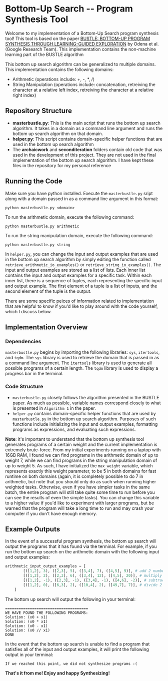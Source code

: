 # Bottom-Up Search -- Program Synthesis Tool

Welcome to my implementation of a Bottom-Up Search program synthesis tool! This tool is based on the paper [BUSTLE: BOTTOM-UP PROGRAM SYNTHESIS THROUGH LEARNING-GUIDED EXPLORATION](https://arxiv.org/pdf/2007.14381.pdf) by Odena et al. (Google Research Team). This implementation contains the non-machine learning part of the BUSTLE algorithm


This bottom up search algorithm can be generalized to multiple domains. This implementation contains the following domains:
- Arithmetic (operations include: +, -, *, /)
- String Manipulation (operations include: concatenation, retreiving the character at a relative left index, retreiving the character at a relative right index)

## Repository Structure
- **masterbustle.py**: This is the main script that runs the bottom up search algorithm. It takes in a domain as a command line argument and runs the bottom up search algorithm on that domain.
- **helper.py**: This script contains domain-specific helper functions that are used in the bottom up search algorithm
- The **archaicwork** and **seconditeration** folders contain old code that was used in the development of this project. They are not used in the final implementation of the bottom up search algorithm. I have kept these files in the repository for my personal reference


## Running the Code

Make sure you have python installed. Execute the `masterbustle.py` sript along with a domain passed in as a command line argument in this format:

```
python masterbustle.py <domain>
```


To run the arithmetic domain, execute the following command:

```
python masterbustle.py arithmetic
```

To run the string manipulation domain, execute the following command:

```
python masterbustle.py string
```

In `helper.py`, you can change the input and output examples that are used in the bottom up search algorithm by simply editing the function called `retrieve_arithmetic_io_examples()` or `retrieve_string_io_examples()`. The input and output examples are stored as a list of lists. Each inner list contains the input and output examples for a specific task. Within each inner list, there is a sequence of tuples, each representing the specific input and output example. The first element of a tuple is a list of inputs, and the second element of the tuple is the output.

There are some specific peices of information related to implementation that are helpful to know if you'd like to play around with the code yourself, which I discuss below.


## Implementation Overview

### Dependencies
`masterbustle.py` begins by importing the following libraries: `sys`, `itertools`, and `tqdm`. The `sys` library is used to retrieve the domain that is passed in as a command line argument. The `itertools` library is used to generate all possible programs of a certain length. The `tqdm` library is used to display a progress bar in the terminal.

### Code Structure

- `masterbustle.py` closely follows the algorithm presented in the BUSTLE paper. As much as possible, variable names correspond closely to what is presented in `Algorithm 1` in the paper.
- `helper.py` contains domain-specific helper functions that are used by `masterbustle.py` in the bottom up search algorithm. Purposes of such functions include initializing the input and output examples, formatting programs as expressions, and evaluating such expressions.


**Note**: it's important to understand that the bottom up synthesis tool generates programs of a certain weight and the current implementation is extremely brute-force. From my initial experiments running on a laptop with 16GB RAM, I found we can find programs in the arithmetic domain of up to weight 7, while we can find programs in the string manipulation domain of up to weight 5. As such, I have initialized the `max_weight` variable, which represents exactly this weight parameter, to be 5 in both domains for fast runtime on both domains (again, it is completely possible to do 7 in arithmetic, but note that you should only do as such when running higher weighted tasks. Otherwise, even if you have simpler tasks in the same batch, the entire program will still take quite some time to run before you can see the results of even the simple tasks). You can change this variable to a higher value if you'd like to experiment with larger programs, but be warned that the program will take a long time to run and may crash your computer if you don't have enough memory. 


## Example Outputs

In the event of a successful program synthesis, the bottom up search will output the programs that it has found via the terminal. For example, if you run the bottom up search on the arithmetic domain with the following input and output examples:

```python
arithmetic_input_output_examples = [
        [([1,2], 3), ([2,3], 5), ([3,4], 7), ([4,5], 9)], # add 2 numbers
        [([1,2], 2), ([2,3], 6), ([3,4], 12), ([4,5], 20)], # multiply 2 numbers
        [([1,2], -1), ([2,3], -1), ([3,4], -1), ([4,6], -2)], # subtract 2 numbers
        [([1,2], 0), ([6,3], 2), ([10,4], 2), ([49,7], 7)], # divide 2 numbers
    ]
```

The bottom up search will output the following in your terminal:

```
=====================================
WE HAVE FOUND THE FOLLOWING PROGRAMS: 
Solution: (x0 + x1)
Solution: (x0 * x1)
Solution: (x0 - x1)
Solution: (x0 // x1)
DONE
```

In the event that the bottom up search is unable to find a program that satisfies all of the input and output examples, it will print the following output in your terminal:

```
If we reached this point, we did not synthesize programs :(
```


**That's it from me! Enjoy and happy Synthesizing!**